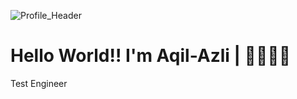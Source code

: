 
![Profile_Header](https://github.com/aqilazli/Aqil-Azli/assets/117832460/ed2f45ab-0842-4d71-87d9-e64e5f1f9250)

 # Hello World!!  I'm Aqil-Azli | ✌🏻✌🏻

Test Engineer
